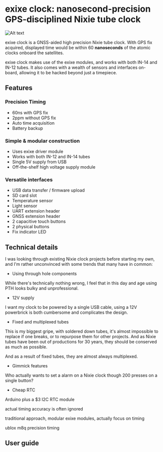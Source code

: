 # exixe clock: nanosecond-precision GPS-disciplined Nixie tube clock

![Alt text](https://i.imgur.com/I1maqhw.jpg)

exixe clock is a GNSS-aided high precision Nixie tube clock. With GPS fix acquired, displayed time would be within 60 **nanoseconds** of the atomic clocks onboard the satellites.

exixe clock makes use of the exixe modules, and works with both IN-14 and IN-12 tubes. It also comes with a wealth of sensors and interfaces on-board, allowing it to be hacked beyond just a timepiece.

## Features

### Precision Timing

* 60ns with GPS fix
* 2ppm without GPS fix
* Auto time acquisition
* Battery backup

### Simple & modular construction

* Uses exixe driver module
* Works with both IN-12 and IN-14 tubes
* Single 5V supply from USB
* Off-the-shelf high voltage supply module

### Versatile interfaces

* USB data transfer / firmware upload
* SD card slot
* Temperature sensor
* Light sensor
* UART extension header
* GNSS extension header
* 2 capacitive touch buttons
* 2 physical buttons
* Fix indicator LED

## Technical details

I was looking through existing Nixie clock projects before starting my own, and I'm rather unconvinced with some trends that many have in common:

* Using through hole components

While there's technically nothing wrong, I feel that in this day and age using PTH looks bulky and unprofessional.

* 12V supply

I want my clock to be powered by a single USB cable, using a 12V powerbrick is both cumbersome and complicates the design.

* Fixed and multiplexed tubes

This is my biggest gripe, with soldered down tubes, it's almost impossible to replace if one breaks, or to repurpose them for other projects. And as Nixie tubes have been out of productions for 30 years, they should be conserved as much as possible.

And as a result of fixed tubes, they are almost always multiplexed.

* Gimmick features

Who actually wants to set a alarm on a Nixie clock though 200 presses on a single button?

* Cheap RTC

Arduino plus a $3 I2C RTC module 

actual timing accuracy is often ignored

 traditional approach, modular exixe modules, actually focus on timing

ublox m8q precision timing

## User guide

